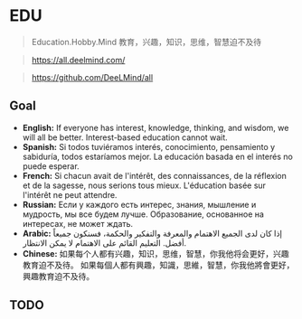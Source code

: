 # EDU

> Education.Hobby.Mind 教育，兴趣，知识，思维，智慧迫不及待

> https://all.deelmind.com/

> https://github.com/DeeLMind/all


## Goal

- **English:** If everyone has interest, knowledge, thinking, and wisdom, we will all be better. Interest-based education cannot wait.
- **Spanish:** Si todos tuviéramos interés, conocimiento, pensamiento y sabiduría, todos estaríamos mejor. La educación basada en el interés no puede esperar.
- **French:** Si chacun avait de l'intérêt, des connaissances, de la réflexion et de la sagesse, nous serions tous mieux. L'éducation basée sur l'intérêt ne peut attendre.
- **Russian:** Если у каждого есть интерес, знания, мышление и мудрость, мы все будем лучше. Образование, основанное на интересах, не может ждать.
- **Arabic:** إذا كان لدى الجميع الاهتمام والمعرفة والتفكير والحكمة، فسنكون جميعاً أفضل. التعليم القائم على الاهتمام لا يمكن الانتظار.
- **Chinese:**
如果每个人都有兴趣，知识，思维，智慧，你我他将会更好，兴趣教育迫不及待。
如果每個人都有興趣，知識，思維，智慧，你我他將會更好，興趣教育迫不及待。


## TODO